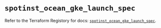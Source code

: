 # `spotinst_ocean_gke_launch_spec`

Refer to the Terraform Registory for docs: [`spotinst_ocean_gke_launch_spec`](https://www.terraform.io/docs/providers/spotinst/r/ocean_gke_launch_spec).
